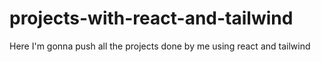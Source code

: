 # projects-with-react-and-tailwind
Here I'm gonna push all the projects done by me using react and tailwind
